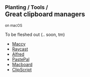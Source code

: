 ## <small>Planting / Tools /</small><br/>Great clipboard managers

<small>on macOS</small>

To be fleshed out (.. soon, tm)

- [Maccy](https://maccy.app)
- [Raycast](https://www.raycast.com)
- [Alfred](https://www.alfredapp.com)
- [PastePal](https://indiegoodies.com/pastepal)
- [Macboard](https://saumya.lol/macboard)
- [ClipScript](https://clipscript.app/)
